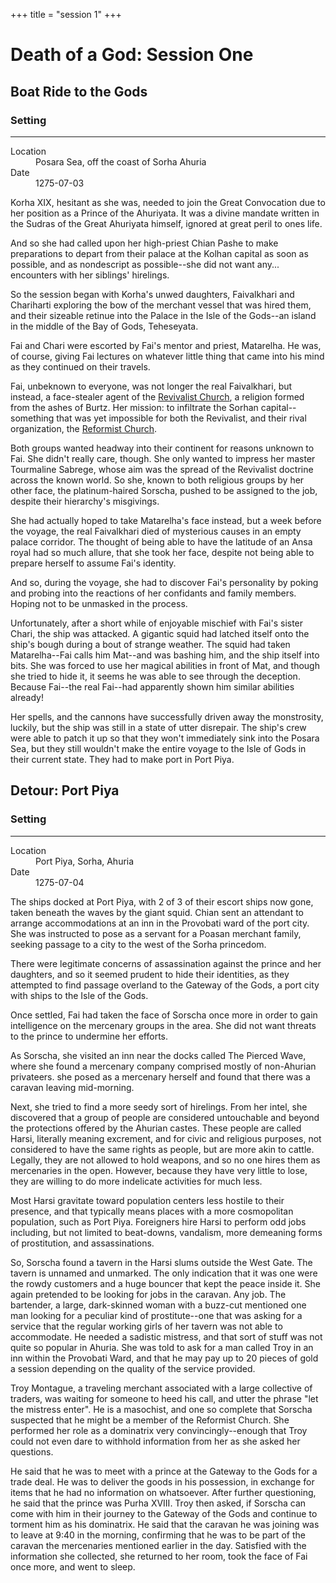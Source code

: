 +++
title = "session 1"
+++

# Death of a God: Session One

## Boat Ride to the Gods

<div class="event-infobar"'>
<h3>Setting</h3>
<hr>
<dl>
  <dt>Location</dt>
  <dd>Posara Sea, off the coast of Sorha Ahuria</dd>
  <dt>Date</dt>
  <dd>1275-07-03</dd>
</dl>
</div>


Korha XIX, hesitant as she was, needed to join the Great Convocation due to her
position as a Prince of the Ahuriyata. It was a divine mandate written in the
Sudras of the Great Ahuriyata himself, ignored at great peril to ones life.

And so she had called upon her high-priest Chian Pashe to make preparations to
depart from their palace at the Kolhan capital as soon as possible, and as
nondescript as possible--she did not want any... encounters with her siblings'
hirelings.

So the session began with Korha's unwed daughters, Faivalkhari and Chariharti
exploring the bow of the merchant vessel that was hired them, and their sizeable
retinue into the Palace in the Isle of the Gods--an island in the middle of the
Bay of Gods, Teheseyata.

Fai and Chari were escorted by Fai's mentor and priest, Matarelha. He was, of
course, giving Fai lectures on whatever little thing that came into his mind as
they continued on their travels.

Fai, unbeknown to everyone, was not longer the real Faivalkhari, but instead, a
face-stealer agent of the [Revivalist
Church](/religions/revivalist-divine-masochist.md), a religion formed from the
ashes of Burtz. Her mission: to infiltrate the Sorhan capital--something that
was yet impossible for both the Revivalist, and their rival organization, the
[Reformist Church](/religions/reformed-divine-masochist.md).

Both groups wanted headway into their continent for reasons unknown to Fai. She
didn't really care, though. She only wanted to impress her master Tourmaline
Sabrege, whose aim was the spread of the Revivalist doctrine across the known
world. So she, known to both religious groups by her other face, the
platinum-haired Sorscha, pushed to be assigned to the job, despite their
hierarchy's misgivings.

She had actually hoped to take Matarelha's face instead, but a week before the
voyage, the real Faivalkhari died of mysterious causes in an empty palace
corridor. The thought of being able to have the latitude of an Ansa royal had so
much allure, that she took her face, despite not being able to prepare herself
to assume Fai's identity.

And so, during the voyage, she had to discover Fai's personality by poking and
probing into the reactions of her confidants and family members. Hoping not to
be unmasked in the process.

Unfortunately, after a short while of enjoyable mischief with Fai's sister
Chari, the ship was attacked. A gigantic squid had latched itself onto the
ship's bough during a bout of strange weather. The squid had taken
Matarelha--Fai calls him Mat--and was bashing him, and the ship itself into
bits. She was forced to use her magical abilities in front of Mat, and though
she tried to hide it, it seems he was able to see through the deception. Because
Fai--the real Fai--had apparently shown him similar abilities already!

Her spells, and the cannons have successfully driven away the monstrosity,
luckily, but the ship was still in a state of utter disrepair. The ship's crew
were able to patch it up so that they won't immediately sink into the Posara
Sea, but they still wouldn't make the entire voyage to the Isle of Gods in their
current state. They had to make port in Port Piya. 


## Detour: Port Piya

<div class="event-infobar"'>
<h3>Setting</h3>
<hr>
<dl>
  <dt>Location</dt>
  <dd>Port Piya, Sorha, Ahuria</dd>
  <dt>Date</dt>
  <dd>1275-07-04</dd>
</dl>
</div>

The ships docked at Port Piya, with 2 of 3 of their escort ships now gone, taken
beneath the waves by the giant squid. Chian sent an attendant to arrange
accommodations at an inn in the Provobati ward of the port city. She was
instructed to pose as a servant for a Poasan merchant family, seeking passage to
a city to the west of the Sorha princedom.

There were legitimate concerns of assassination against the prince and her
daughters, and so it seemed prudent to hide their identities, as they attempted
to find passage overland to the Gateway of the Gods, a port city with ships to
the Isle of the Gods.

Once settled, Fai had taken the face of Sorscha once more in order to gain
intelligence on the mercenary groups in the area. She did not want threats to
the prince to undermine her efforts.

As Sorscha, she visited an inn near the docks called The Pierced Wave, where she
found a mercenary company comprised mostly of non-Ahurian privateers. she posed
as a mercenary herself and found that there was a caravan leaving mid-morning.

Next, she tried to find a more seedy sort of hirelings. From her intel, she
discovered that a group of people are considered untouchable and beyond the
protections offered by the Ahurian castes. These people are called Harsi, literally
meaning excrement, and for civic and religious purposes, not considered to have
the same rights as people, but are more akin to cattle. Legally, they are not
allowed to hold weapons, and so no one hires them as mercenaries in the open.
However, because they have very little to lose, they are willing to do more
indelicate activities for much less.

Most Harsi gravitate toward population centers less hostile to their presence,
and that typically means places with a more cosmopolitan population, such as
Port Piya. Foreigners hire Harsi to perform odd jobs including, but not limited
to  beat-downs, vandalism, more demeaning forms of prostitution, and
assassinations. 

So, Sorscha found a tavern in the Harsi slums outside the West Gate. The tavern
is unnamed and unmarked. The only indication that it was one were the rowdy
customers and a huge bouncer that kept the peace inside it. She again pretended
to be looking for jobs in the caravan. Any job. The bartender, a large,
dark-skinned woman with a buzz-cut mentioned one man looking for a peculiar kind
of prostitute--one that was asking for a service that the regular working girls
of her tavern was not able to accommodate. He needed a sadistic mistress, and
that sort of stuff was not quite so popular in Ahuria. She was told to ask for a
man called Troy in an inn within the Provobati Ward, and that he may pay up to
20 pieces of gold a session depending on the quality of the service provided.

Troy Montague, a traveling merchant associated with a large collective of
traders, was waiting for someone to heed his call, and utter the phrase "let the
mistress enter". He is a masochist, and one so complete that Sorscha suspected
that he might be a member of the Reformist Church. She performed her role as a 
dominatrix very convincingly--enough that Troy could not even dare to withhold
information from her as she asked her questions. 

He said that he was to meet with a prince at the Gateway to the Gods for a trade
deal. He was to deliver the goods in his possession, in exchange for items that
he had no information on whatsoever. After further questioning, he said that the
prince was Purha XVIII. Troy then asked, if Sorscha can come with him in their
journey to the Gateway of the Gods and continue to torment him as his
dominatrix. He said that the caravan he was joining was to leave at 9:40 in the
morning, confirming that he was to be part of the caravan the mercenaries
mentioned earlier in the day. Satisfied with the information she collected, she
returned to her room, took the face of Fai once more, and went to sleep.